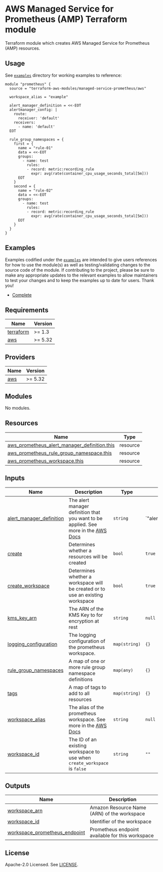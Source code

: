 # AWS Managed Service for Prometheus (AMP) Terraform module

Terraform module which creates AWS Managed Service for Prometheus (AMP) resources.

## Usage

See [`examples`](https://github.com/terraform-aws-modules/terraform-aws-managed-service-prometheus/tree/master/examples) directory for working examples to reference:

```hcl
module "prometheus" {
  source = "terraform-aws-modules/managed-service-prometheus/aws"

  workspace_alias = "example"

  alert_manager_definition = <<-EOT
  alertmanager_config: |
    route:
      receiver: 'default'
    receivers:
      - name: 'default'
  EOT

  rule_group_namespaces = {
    first = {
      name = "rule-01"
      data = <<-EOT
      groups:
        - name: test
          rules:
          - record: metric:recording_rule
            expr: avg(rate(container_cpu_usage_seconds_total[5m]))
      EOT
    }
    second = {
      name = "rule-02"
      data = <<-EOT
      groups:
        - name: test
          rules:
          - record: metric:recording_rule
            expr: avg(rate(container_cpu_usage_seconds_total[5m]))
      EOT
    }
  }
}
```

## Examples

Examples codified under the [`examples`](https://github.com/terraform-aws-modules/terraform-aws-managed-service-prometheus/tree/master/examples) are intended to give users references for how to use the module(s) as well as testing/validating changes to the source code of the module. If contributing to the project, please be sure to make any appropriate updates to the relevant examples to allow maintainers to test your changes and to keep the examples up to date for users. Thank you!

- [Complete](https://github.com/terraform-aws-modules/terraform-aws-managed-service-prometheus/tree/master/examples/complete)

<!-- BEGIN_TF_DOCS -->
## Requirements

| Name | Version |
|------|---------|
| <a name="requirement_terraform"></a> [terraform](#requirement\_terraform) | >= 1.3 |
| <a name="requirement_aws"></a> [aws](#requirement\_aws) | >= 5.32 |

## Providers

| Name | Version |
|------|---------|
| <a name="provider_aws"></a> [aws](#provider\_aws) | >= 5.32 |

## Modules

No modules.

## Resources

| Name | Type |
|------|------|
| [aws_prometheus_alert_manager_definition.this](https://registry.terraform.io/providers/hashicorp/aws/latest/docs/resources/prometheus_alert_manager_definition) | resource |
| [aws_prometheus_rule_group_namespace.this](https://registry.terraform.io/providers/hashicorp/aws/latest/docs/resources/prometheus_rule_group_namespace) | resource |
| [aws_prometheus_workspace.this](https://registry.terraform.io/providers/hashicorp/aws/latest/docs/resources/prometheus_workspace) | resource |

## Inputs

| Name | Description | Type | Default | Required |
|------|-------------|------|---------|:--------:|
| <a name="input_alert_manager_definition"></a> [alert\_manager\_definition](#input\_alert\_manager\_definition) | The alert manager definition that you want to be applied. See more in the [AWS Docs](https://docs.aws.amazon.com/prometheus/latest/userguide/AMP-alert-manager.html) | `string` | `"alertmanager_config: |\n  route:\n    receiver: 'default'\n  receivers:\n    - name: 'default'\n"` | no |
| <a name="input_create"></a> [create](#input\_create) | Determines whether a resources will be created | `bool` | `true` | no |
| <a name="input_create_workspace"></a> [create\_workspace](#input\_create\_workspace) | Determines whether a workspace will be created or to use an existing workspace | `bool` | `true` | no |
| <a name="input_kms_key_arn"></a> [kms\_key\_arn](#input\_kms\_key\_arn) | The ARN of the KMS Key to for encryption at rest | `string` | `null` | no |
| <a name="input_logging_configuration"></a> [logging\_configuration](#input\_logging\_configuration) | The logging configuration of the prometheus workspace. | `map(string)` | `{}` | no |
| <a name="input_rule_group_namespaces"></a> [rule\_group\_namespaces](#input\_rule\_group\_namespaces) | A map of one or more rule group namespace definitions | `map(any)` | `{}` | no |
| <a name="input_tags"></a> [tags](#input\_tags) | A map of tags to add to all resources | `map(string)` | `{}` | no |
| <a name="input_workspace_alias"></a> [workspace\_alias](#input\_workspace\_alias) | The alias of the prometheus workspace. See more in the [AWS Docs](https://docs.aws.amazon.com/prometheus/latest/userguide/AMP-onboard-create-workspace.html) | `string` | `null` | no |
| <a name="input_workspace_id"></a> [workspace\_id](#input\_workspace\_id) | The ID of an existing workspace to use when `create_workspace` is `false` | `string` | `""` | no |

## Outputs

| Name | Description |
|------|-------------|
| <a name="output_workspace_arn"></a> [workspace\_arn](#output\_workspace\_arn) | Amazon Resource Name (ARN) of the workspace |
| <a name="output_workspace_id"></a> [workspace\_id](#output\_workspace\_id) | Identifier of the workspace |
| <a name="output_workspace_prometheus_endpoint"></a> [workspace\_prometheus\_endpoint](#output\_workspace\_prometheus\_endpoint) | Prometheus endpoint available for this workspace |
<!-- END_TF_DOCS -->

## License

Apache-2.0 Licensed. See [LICENSE](https://github.com/terraform-aws-modules/terraform-aws-managed-service-prometheus/blob/master/LICENSE).
